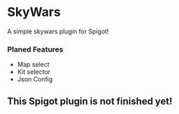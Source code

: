 # SkyWars
A simple skywars plugin for Spigot!

### Planed Features
* Map select
* Kit selector
* Json Config

## This Spigot plugin is not finished yet!

